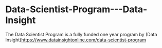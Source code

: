 # Data-Scientist-Program---Data-Insight

The Data Scientist Program is a fully funded one year program by (Data Insight)<https://www.datainsightonline.com/data-scientist-program>
